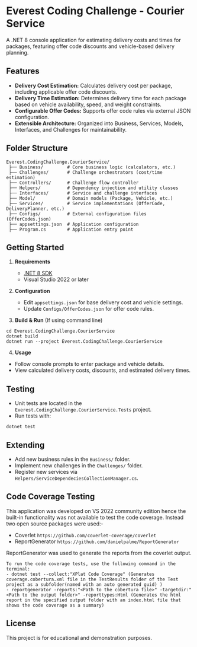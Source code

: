 # Everest Coding Challenge - Courier Service

A .NET 8 console application for estimating delivery costs and times for packages, featuring offer code discounts and vehicle-based delivery planning.

## Features

- **Delivery Cost Estimation:** Calculates delivery cost per package, including applicable offer code discounts.
- **Delivery Time Estimation:** Determines delivery time for each package based on vehicle availability, speed, and weight constraints.
- **Configurable Offer Codes:** Supports offer code rules via external JSON configuration.
- **Extensible Architecture:** Organized into Business, Services, Models, Interfaces, and Challenges for maintainability.

## Folder Structure
```
Everest.CodingChallenge.CourierService/ 
 ├── Business/         # Core business logic (calculators, etc.) 
 ├── Challenges/       # Challenge orchestrators (cost/time estimation) 
 ├── Controllers/      # Challenge flow controller 
 ├── Helpers/          # Dependency injection and utility classes 
 ├── Interfaces/       # Service and challenge interfaces 
 ├── Model/            # Domain models (Package, Vehicle, etc.) 
 ├── Services/         # Service implementations (OfferCode, DeliveryPlanner, etc.) 
 ├── Configs/          # External configuration files (OfferCodes.json) 
 ├── appsettings.json  # Application configuration 
 ├── Program.cs        # Application entry point

 ```

## Getting Started

1. **Requirements**
   - [.NET 8 SDK](https://dotnet.microsoft.com/download/dotnet/8.0)
   - Visual Studio 2022 or later

2. **Configuration**
   - Edit `appsettings.json` for base delivery cost and vehicle settings.
   - Update `Configs/OfferCodes.json` for offer code rules.

3. **Build & Run** (If using command line)
```
cd Everest.CodingChallenge.CourierService
dotnet build 
dotnet run --project Everest.CodingChallenge.CourierService
```

4. **Usage**
- Follow console prompts to enter package and vehicle details.
- View calculated delivery costs, discounts, and estimated delivery times.

## Testing

- Unit tests are located in the `Everest.CodingChallenge.CourierService.Tests` project.
- Run tests with:
```
dotnet test
```

## Extending

- Add new business rules in the `Business/` folder.
- Implement new challenges in the `Challenges/` folder.
- Register new services via `Helpers/ServiceDependeciesCollectionManager.cs`.

## Code Coverage Testing
This application was developed on VS 2022 community edition hence the built-in functionality was not available to test the code coverage.
Instead two open source packages were used:-
- Coverlet `https://github.com/coverlet-coverage/coverlet`
- ReportGenerator `https://github.com/danielpalme/ReportGenerator`

ReportGenerator was used to generate the reports from the coverlet output.
```
To run the code coverage tests, use the following command in the terminal:
- dotnet test --collect:"XPlat Code Coverage" (Generates coverage.cobertura.xml file in the TestResults folder of the Test project as a subfolder(named with an auto generated guid) )
- reportgenerator -reports:"<Path to the cobertura file>" -targetdir:"<Path to the output folder>" -reporttypes:Html (Generates the html report in the specified output folder with an index.html file that shows the code coverage as a summary)
 ```

## License

This project is for educational and demonstration purposes.
